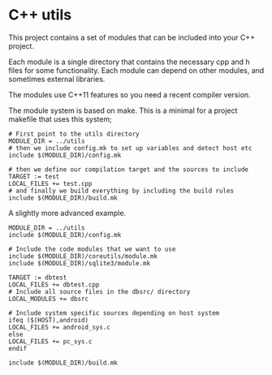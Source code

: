 C++ utils
=========

This project contains a set of modules that can be included into your C++ project.

Each module is a single directory that contains the necessary cpp and h files for some functionality.
Each module can depend on other modules, and sometimes external libraries.

The modules use C++11 features so you need a recent compiler version.

The module system is based on make. This is a minimal for a project makefile that uses
this system;

	# First point to the utils directory
	MODULE_DIR = ../utils
	# then we include config.mk to set up variables and detect host etc
	include $(MODULE_DIR)/config.mk

	# then we define our compilation target and the sources to include
	TARGET := test
	LOCAL_FILES += test.cpp
	# and finally we build everything by including the build rules
	include $(MODULE_DIR)/build.mk

A slightly more advanced example. 

	MODULE_DIR = ../utils
	include $(MODULE_DIR)/config.mk

	# Include the code modules that we want to use
	include $(MODULE_DIR)/coreutils/module.mk
	include $(MODULE_DIR)/sqlite3/module.mk

	TARGET := dbtest
	LOCAL_FILES += dbtest.cpp
	# Include all source files in the dbsrc/ directory
	LOCAL_MODULES += dbsrc

	# Include system specific sources depending on host system
	ifeq ($(HOST),android)
	LOCAL_FILES += android_sys.c
	else
	LOCAL_FILES += pc_sys.c
	endif

	include $(MODULE_DIR)/build.mk
